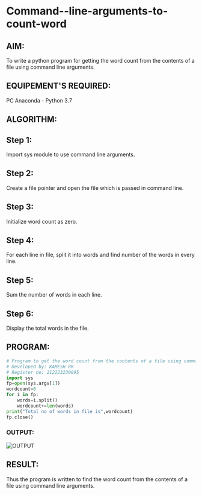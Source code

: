# Command--line-arguments-to-count-word

## AIM:

To write a python program for getting the word count from the contents of a file using command line arguments.

## EQUIPEMENT'S REQUIRED:

PC
Anaconda - Python 3.7

## ALGORITHM:

## Step 1:

Import sys module to use command line arguments.

## Step 2:

Create a file pointer and open the file which is passed in command line.

## Step 3:

Initialize word count as zero.

## Step 4:

For each line in file, split it into words and find number of the words in every line.

## Step 5:

Sum the number of words in each line.

## Step 6:

Display the total words in the file.

## PROGRAM:

```python
# Program to get the word count from the contents of a file using command line arguments.
# Developed by: KAMESH RR
# Register no: 212223230095
import sys
fp=open(sys.argv[1])
wordcount=0
for i in fp:
    words=i.split()
    wordcount+=len(words)
print("Total no of words in file is",wordcount)
fp.close()
```

### OUTPUT:

![OUTPUT](OUTPUT.png)

## RESULT:

Thus the program is written to find the word count from the contents of a file using command line arguments.
